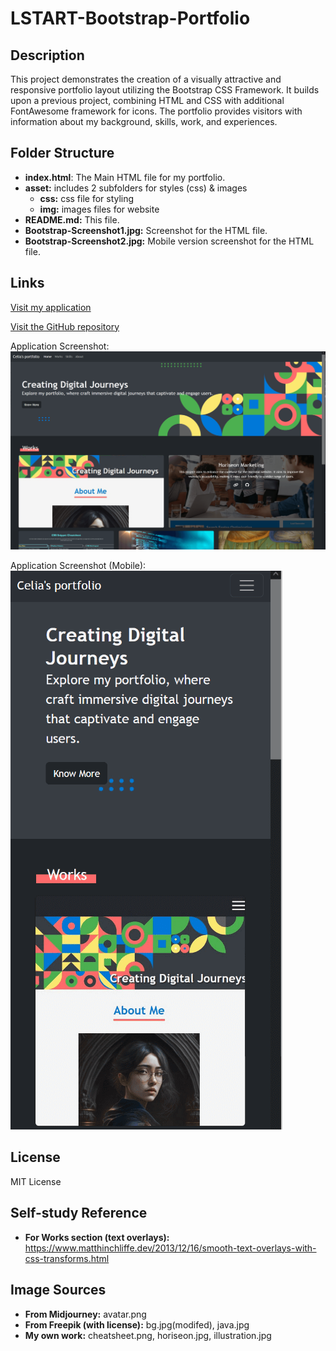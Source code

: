 # LSTART-Bootstrap-Portfolio

## Description

This project demonstrates the creation of a visually attractive and responsive portfolio layout utilizing the Bootstrap CSS Framework. It builds upon a previous project, combining HTML and CSS with additional FontAwesome framework for icons. The portfolio provides visitors with information about my background, skills, work, and experiences.

## Folder Structure

- **index.html**: The Main HTML file for my portfolio.
- **asset:** includes 2 subfolders for styles (css) & images
  - **css:** css file for styling
  - **img:** images files for website
- **README.md:** This file.
- **Bootstrap-Screenshot1.jpg:** Screenshot for the HTML file.
- **Bootstrap-Screenshot2.jpg:** Mobile version screenshot for the HTML file.

## Links

[Visit my application](https://celia103.github.io/LSTART-Bootstrap-Portfolio/)

[Visit the GitHub repository](https://github.com/celia103/LSTART-Bootstrap-Portfolio)

Application Screenshot:
![Application Screenshot](./assets/Bootstrap-Screenshot1.png)

Application Screenshot (Mobile):
![Application Screenshot](./assets/Bootstrap-Screenshot2.png)

## License

MIT License

## Self-study Reference

- **For Works section (text overlays):**
  https://www.matthinchliffe.dev/2013/12/16/smooth-text-overlays-with-css-transforms.html

## Image Sources

- **From Midjourney:** avatar.png
- **From Freepik (with license):** bg.jpg(modifed), java.jpg
- **My own work:** cheatsheet.png, horiseon.jpg, illustration.jpg
